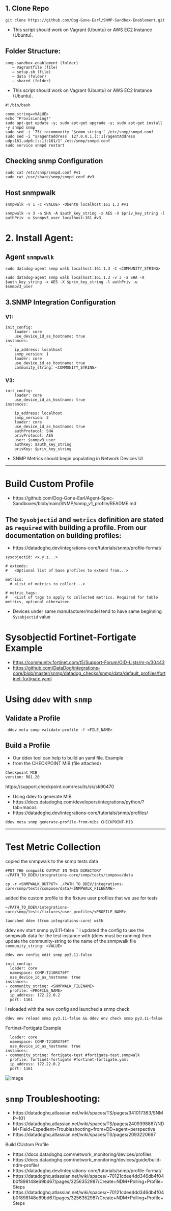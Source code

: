 ## 1. Clone Repo
```
git clone https://github.com/Dog-Gone-Earl/SNMP-Sandbox-Enablement.git
```

- This script should work on Vagrant (Ubuntu) or AWS EC2 Instance (Ubuntu).

## Folder Structure: 
```
snmp-sandbox-enablement (folder)
   → Vagrantfile (file)
   → setup.sh (file)
   → data (folder)
   → shared (folder)
```
- This script should work on Vagrant (Ubuntu) or AWS EC2 Instance (Ubuntu).

```
#!/bin/bash

comm_string=<VALUE>
echo "Provisioning!"
sudo apt-get update -y; sudo apt-get upgrade -y; sudo apt-get install -y snmpd snmp
sudo sed -i '73i rocommunity '$comm_string'' /etc/snmp/snmpd.conf
sudo sed -i "s/agentaddress  127.0.0.1,[::1]/agentAddress udp:161,udp6:[::1]:161/1" /etc/snmp/snmpd.conf
sudo service snmpd restart
```


## Checking snmp Configuration
```
sudo cat /etc/snmp/snmpd.conf #v1
sudo cat /usr/share/snmp/snmpd.conf #v3
```

## Host snmpwalk
```
snmpwalk -v 1 -c <VALUE> -ObentU localhost:161 1.3 #v1

snmpwalk -v 3 -a SHA -A $auth_key_string -x AES -X $priv_key_string -l authPriv -u $snmpv3_user localhost:161 #v3
```

# 2. Install Agent:

## Agent `snmpwalk`
```
sudo datadog-agent snmp walk localhost:161 1.3 -C <COMMUNITY_STRING>

sudo datadog-agent snmp walk localhost:161 1.3 -v 3 -a SHA -A $auth_key_string -x AES -X $priv_key_string -l authPriv -u $snmpv3_user 
```

## 3.SNMP Integration Configuration

### V1:

```
init_config:
    loader: core
    use_device_id_as_hostname: true
instances:
  -
    ip_address: localhost
    snmp_version: 1
    loader: core
    use_device_id_as_hostname: true
    community_string: <COMMUNITY_STRING>
```

### V3:
```
init_config:
    loader: core
    use_device_id_as_hostname: true
instances:
  -
    ip_address: localhost
    snmp_version: 3
    loader: core
    use_device_id_as_hostname: true
    authProtocol: SHA
    privProtocol: AES
    user: $snmpv3_user
    authKey: $auth_key_string
    privKey: $priv_key_string
```

- SNMP Metrics should begin populating in Network Devices UI

---
# Build Custom Profile

- <link>https://github.com/Dog-Gone-Earl/Agent-Spec-Sandboxes/blob/main/SNMP/snmp_v1_profile/README.md</link>

## The `Sysobjectid` and `metrics` definition are stated as `required` with building a profile. From our documentation on building profiles:
- <link>https://datadoghq.dev/integrations-core/tutorials/snmp/profile-format/</link>

```
sysobjectid: <x.y.z...>

# extends:
#   <Optional list of base profiles to extend from...>

metrics:
  # <List of metrics to collect...>

# metric_tags:
#   <List of tags to apply to collected metrics. Required for table metrics, optional otherwise>
```
- Devices under same manufacturer/model tend to have same beginning `Sysobjectid` value

# Sysobjectid Fortinet-Fortigate Example
- https://community.fortinet.com/t5/Support-Forum/OID-Lists/m-p/30443
- https://github.com/DataDog/integrations-core/blob/master/snmp/datadog_checks/snmp/data/default_profiles/fortinet-fortigate.yaml

# Using `ddev` with `snmp`

## Validate a Profile
```
 ddev meta snmp validate-profile -f <FILE_NAME>
```

## Build a Profile

- Our ddev tool can help to build an yaml file.
Example
- from the CHECKPOINT MIB (file attached)
```
Checkpoint MIB
version: R81.20
```
<link>https://support.checkpoint.com/results/sk/sk90470</link>

- Using ddev to generate MIB
- <link>https://docs.datadoghq.com/developers/integrations/python/?tab=macos</link>
- <link>https://datadoghq.dev/integrations-core/tutorials/snmp/profiles/</link>

```
ddev meta snmp generate-profile-from-mibs CHECKPOINT-MIB
```
---
# Test Metric Collection

copied the snmpwalk to the snmp tests data
```
#PUT THE snmpwalk OUTPUT IN THIS DIRECTORY
~/PATH_TO_DDEV/integrations-core/snmp/tests/compose/data 

cp -r <SNMPWALK_OUTPUT> ./PATH_TO_DDEV/integrations-core/snmp/tests/compose/data/<SNMPWALK_FILENAME>
```

added the custom profile to the fixture user profiles that we use for tests
```
~/PATH_TO_DDEV/integrations-core/snmp/tests/fixtures/user_profiles/<PROFILE_NAME>

launched ddev (from integrations-core) with 
```
ddev env start snmp py3.11-false
``
I updated the config to use the snmpwalk data for the test instance with (ddev must be running) then update the community-string to the name of the snmpwalk file `community_string: <VALUE>`

```
ddev env config edit snmp py3.11-false
```

```
init_config:
  loader: core
  namespace: COMP-T210RX79FT
  use_device_id_as_hostname: true
instances:
- community_string: <SNMPWALK_FILENAME>
  profile: <PROFILE_NAME>
  ip_address: 172.22.0.2
  port: 1161
```

I reloaded with the new config and launched a snmp check 
```
ddev env reload snmp py3.11-false && ddev env check snmp py3.11-false
```

Fortinet-Fortigate Example
```init_config:
  loader: core
  namespace: COMP-T210RX79FT
  use_device_id_as_hostname: true
instances:
- community_string: fortigate-test #fortigate-test.snmpwalk
  profile: fortinet-fortigate #fortinet-fortigate.yaml
  ip_address: 172.22.0.2
  port: 1161
```
![image](https://github.com/Dog-Gone-Earl/SNMP-Sandbox-Enablement/assets/107069502/65491323-d86e-4325-bc0e-8001eccd3f0f)

# `snmp` Troubleshooting:
- <link>https://datadoghq.atlassian.net/wiki/spaces/TS/pages/341017363/SNMP+101</link>
- <link>https://datadoghq.atlassian.net/wiki/spaces/TS/pages/2409398887/NDM+Field+Expedient+Troubleshooting+from+DD+agent+perspective</link>
- <link>https://datadoghq.atlassian.net/wiki/spaces/TS/pages/2093220667</link>

Build CUstom Profile
- <link>https://docs.datadoghq.com/network_monitoring/devices/profiles</link>
- <link>https://docs.datadoghq.com/network_monitoring/devices/guide/build-ndm-profile/</link>
- <link>https://datadoghq.dev/integrations-core/tutorials/snmp/profile-format/</link>
- <link>https://datadoghq.atlassian.net/wiki/spaces/~70121cdee4dd346db4f04b0f898148e69bd67/pages/3256352987/Create+NDM+Polling+Profile+Steps</link>
- <link>https://datadoghq.atlassian.net/wiki/spaces/~70121cdee4dd346db4f04b0f898148e69bd67/pages/3256352987/Create+NDM+Polling+Profile+Steps</link>



